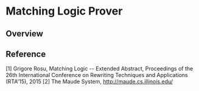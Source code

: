 # Matching Logic Prover

## Overview


## Reference

[1] Grigore Rosu, Matching Logic -- Extended Abstract, Proceedings of the 26th International Conference on Rewriting Techniques and Applications (RTA'15), 2015
[2] The Maude System, http://maude.cs.illinois.edu/

